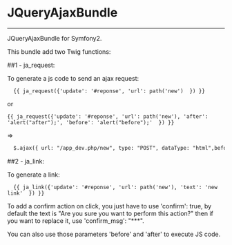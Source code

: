 # JQueryAjaxBundle
------------------





JQueryAjaxBundle for Symfony2.

This bundle add two Twig functions:


##1 - ja_request:



  To generate a js code to send an ajax request:
  
```twig
  {{ ja_request({'update': '#reponse', 'url': path('new')  }) }}
```
  
  or
  
```twig
{{ ja_request({'update': '#reponse', 'url': path('new'), 'after': 'alert("after");', 'before': 'alert("before");'  }) }}
```
  
  =>
```html
  $.ajax({ url: "/app_dev.php/new", type: "POST", dataType: "html",beforeSend: function(){alert("before");},success: function( data ){$( "#reponse" ).html(data);alert("after");}});
```

##2 - ja_link:



  To generate a link:
  
```twig  
  {{ ja_link({'update': '#reponse', 'url': path('new'), 'text': 'new link'  }) }}
```

  To add a confirm action on click, you just have to use 'confirm': true, by default the text is "Are you sure you want to perform this action?"
  then if you want to replace it, use 'confirm_msg': "***".

  You can also use those parameters 'before' and 'after' to execute JS code.

 
